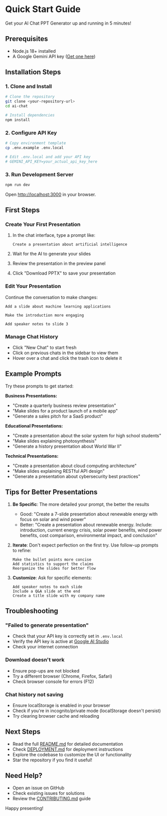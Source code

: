 # Quick Start Guide

Get your AI Chat PPT Generator up and running in 5 minutes!

## Prerequisites

- Node.js 18+ installed
- A Google Gemini API key ([Get one here](https://makersuite.google.com/app/apikey))

## Installation Steps

### 1. Clone and Install

```bash
# Clone the repository
git clone <your-repository-url>
cd ai-chat

# Install dependencies
npm install
```

### 2. Configure API Key

```bash
# Copy environment template
cp .env.example .env.local

# Edit .env.local and add your API key
# GEMINI_API_KEY=your_actual_api_key_here
```

### 3. Run Development Server

```bash
npm run dev
```

Open [http://localhost:3000](http://localhost:3000) in your browser.

## First Steps

### Create Your First Presentation

1. In the chat interface, type a prompt like:
   ```
   Create a presentation about artificial intelligence
   ```

2. Wait for the AI to generate your slides

3. Review the presentation in the preview panel

4. Click "Download PPTX" to save your presentation

### Edit Your Presentation

Continue the conversation to make changes:
```
Add a slide about machine learning applications
```

```
Make the introduction more engaging
```

```
Add speaker notes to slide 3
```

### Manage Chat History

- Click "New Chat" to start fresh
- Click on previous chats in the sidebar to view them
- Hover over a chat and click the trash icon to delete it

## Example Prompts

Try these prompts to get started:

**Business Presentations:**
- "Create a quarterly business review presentation"
- "Make slides for a product launch of a mobile app"
- "Generate a sales pitch for a SaaS product"

**Educational Presentations:**
- "Create a presentation about the solar system for high school students"
- "Make slides explaining photosynthesis"
- "Generate a history presentation about World War II"

**Technical Presentations:**
- "Create a presentation about cloud computing architecture"
- "Make slides explaining RESTful API design"
- "Generate a presentation about cybersecurity best practices"

## Tips for Better Presentations

1. **Be Specific**: The more detailed your prompt, the better the results
   - Good: "Create a 7-slide presentation about renewable energy with focus on solar and wind power"
   - Better: "Create a presentation about renewable energy. Include: introduction, current energy crisis, solar power benefits, wind power benefits, cost comparison, environmental impact, and conclusion"

2. **Iterate**: Don't expect perfection on the first try. Use follow-up prompts to refine:
   ```
   Make the bullet points more concise
   Add statistics to support the claims
   Reorganize the slides for better flow
   ```

3. **Customize**: Ask for specific elements:
   ```
   Add speaker notes to each slide
   Include a Q&A slide at the end
   Create a title slide with my company name
   ```

## Troubleshooting

### "Failed to generate presentation"
- Check that your API key is correctly set in `.env.local`
- Verify the API key is active at [Google AI Studio](https://makersuite.google.com/)
- Check your internet connection

### Download doesn't work
- Ensure pop-ups are not blocked
- Try a different browser (Chrome, Firefox, Safari)
- Check browser console for errors (F12)

### Chat history not saving
- Ensure localStorage is enabled in your browser
- Check if you're in incognito/private mode (localStorage doesn't persist)
- Try clearing browser cache and reloading

## Next Steps

- Read the full [README.md](README.md) for detailed documentation
- Check [DEPLOYMENT.md](DEPLOYMENT.md) for deployment instructions
- Explore the codebase to customize the UI or functionality
- Star the repository if you find it useful!

## Need Help?

- Open an issue on GitHub
- Check existing issues for solutions
- Review the [CONTRIBUTING.md](CONTRIBUTING.md) guide

Happy presenting!
